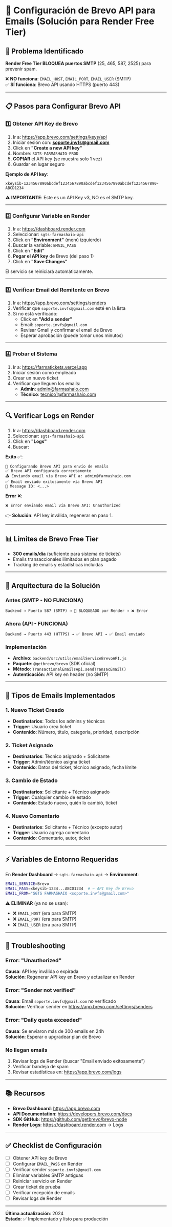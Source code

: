 # 📧 Configuración de Brevo API para Emails (Solución para Render Free Tier)

## 🚨 Problema Identificado

**Render Free Tier BLOQUEA puertos SMTP** (25, 465, 587, 2525) para prevenir spam.

❌ **NO funciona**: `EMAIL_HOST`, `EMAIL_PORT`, `EMAIL_USER` (SMTP)  
✅ **SÍ funciona**: Brevo API usando HTTPS (puerto 443)

---

## 📋 Pasos para Configurar Brevo API

### 1️⃣ Obtener API Key de Brevo

1. Ir a: https://app.brevo.com/settings/keys/api
2. Iniciar sesión con: **soporte.invfs@gmail.com**
3. Click en **"Create a new API key"**
4. Nombre: `SGTS-FARMASHAIO-PROD`
5. **COPIAR** el API key (se muestra solo 1 vez)
6. Guardar en lugar seguro

**Ejemplo de API key**:
```
xkeysib-1234567890abcdef1234567890abcdef1234567890abcdef1234567890-ABCD1234
```

⚠️ **IMPORTANTE**: Este es un API Key v3, NO es el SMTP key.

---

### 2️⃣ Configurar Variable en Render

1. Ir a: https://dashboard.render.com
2. Seleccionar: `sgts-farmashaio-api`
3. Click en **"Environment"** (menú izquierdo)
4. Buscar la variable: `EMAIL_PASS`
5. Click en **"Edit"**
6. **Pegar el API key** de Brevo (del paso 1)
7. Click en **"Save Changes"**

El servicio se reiniciará automáticamente.

---

### 3️⃣ Verificar Email del Remitente en Brevo

1. Ir a: https://app.brevo.com/settings/senders
2. Verificar que `soporte.invfs@gmail.com` esté en la lista
3. Si no está verificado:
   - Click en **"Add a sender"**
   - Email: `soporte.invfs@gmail.com`
   - Revisar Gmail y confirmar el email de Brevo
   - Esperar aprobación (puede tomar unos minutos)

---

### 4️⃣ Probar el Sistema

1. Ir a: https://farmatickets.vercel.app
2. Iniciar sesión como empleado
3. Crear un nuevo ticket
4. Verificar que lleguen los emails:
   - **Admin**: admin@farmashaio.com
   - **Técnico**: tecnico1@farmashaio.com

---

## 🔍 Verificar Logs en Render

1. Ir a: https://dashboard.render.com
2. Seleccionar: `sgts-farmashaio-api`
3. Click en **"Logs"**
4. Buscar:

**Éxito** ✅:
```
📧 Configurando Brevo API para envío de emails
✅ Brevo API configurada correctamente
📤 Enviando email vía Brevo API a: admin@farmashaio.com
✅ Email enviado exitosamente vía Brevo API
📧 Message ID: <...>
```

**Error** ❌:
```
❌ Error enviando email vía Brevo API: Unauthorized
```
👉 **Solución**: API key inválida, regenerar en paso 1.

---

## 📊 Límites de Brevo Free Tier

- **300 emails/día** (suficiente para sistema de tickets)
- Emails transaccionales ilimitados en plan pagado
- Tracking de emails y estadísticas incluidas

---

## 🔧 Arquitectura de la Solución

### Antes (SMTP - NO FUNCIONA)
```
Backend → Puerto 587 (SMTP) → 🚫 BLOQUEADO por Render → ❌ Error
```

### Ahora (API - FUNCIONA)
```
Backend → Puerto 443 (HTTPS) → ✅ Brevo API → ✅ Email enviado
```

### Implementación
- **Archivo**: `backend/src/utils/emailServiceBrevoAPI.js`
- **Paquete**: `@getbrevo/brevo` (SDK oficial)
- **Método**: `TransactionalEmailsApi.sendTransacEmail()`
- **Autenticación**: API key en header (no SMTP)

---

## 📧 Tipos de Emails Implementados

### 1. Nuevo Ticket Creado
- **Destinatarios**: Todos los admins y técnicos
- **Trigger**: Usuario crea ticket
- **Contenido**: Número, título, categoría, prioridad, descripción

### 2. Ticket Asignado
- **Destinatarios**: Técnico asignado + Solicitante
- **Trigger**: Admin/técnico asigna ticket
- **Contenido**: Datos del ticket, técnico asignado, fecha límite

### 3. Cambio de Estado
- **Destinatarios**: Solicitante + Técnico asignado
- **Trigger**: Cualquier cambio de estado
- **Contenido**: Estado nuevo, quién lo cambió, ticket

### 4. Nuevo Comentario
- **Destinatarios**: Solicitante + Técnico (excepto autor)
- **Trigger**: Usuario agrega comentario
- **Contenido**: Comentario, autor, ticket

---

## ⚡ Variables de Entorno Requeridas

En **Render Dashboard** → `sgts-farmashaio-api` → **Environment**:

```bash
EMAIL_SERVICE=Brevo
EMAIL_PASS=xkeysib-1234...ABCD1234  # ← API Key de Brevo
EMAIL_FROM="SGTS FARMASHAIO <soporte.invfs@gmail.com>"
```

⚠️ **ELIMINAR** (ya no se usan):
- ❌ `EMAIL_HOST` (era para SMTP)
- ❌ `EMAIL_PORT` (era para SMTP)
- ❌ `EMAIL_USER` (era para SMTP)

---

## 🐛 Troubleshooting

### Error: "Unauthorized"
**Causa**: API key inválida o expirada  
**Solución**: Regenerar API key en Brevo y actualizar en Render

### Error: "Sender not verified"
**Causa**: Email `soporte.invfs@gmail.com` no verificado  
**Solución**: Verificar sender en https://app.brevo.com/settings/senders

### Error: "Daily quota exceeded"
**Causa**: Se enviaron más de 300 emails en 24h  
**Solución**: Esperar o upgradear plan de Brevo

### No llegan emails
1. Revisar logs de Render (buscar "Email enviado exitosamente")
2. Verificar bandeja de spam
3. Revisar estadísticas en: https://app.brevo.com/logs

---

## 📚 Recursos

- **Brevo Dashboard**: https://app.brevo.com
- **API Documentation**: https://developers.brevo.com/docs
- **SDK GitHub**: https://github.com/getbrevo/brevo-node
- **Render Logs**: https://dashboard.render.com → Logs

---

## ✅ Checklist de Configuración

- [ ] Obtener API key de Brevo
- [ ] Configurar `EMAIL_PASS` en Render
- [ ] Verificar sender `soporte.invfs@gmail.com`
- [ ] Eliminar variables SMTP antiguas
- [ ] Reiniciar servicio en Render
- [ ] Crear ticket de prueba
- [ ] Verificar recepción de emails
- [ ] Revisar logs de Render

---

**Última actualización**: 2024  
**Estado**: ✅ Implementado y listo para producción
